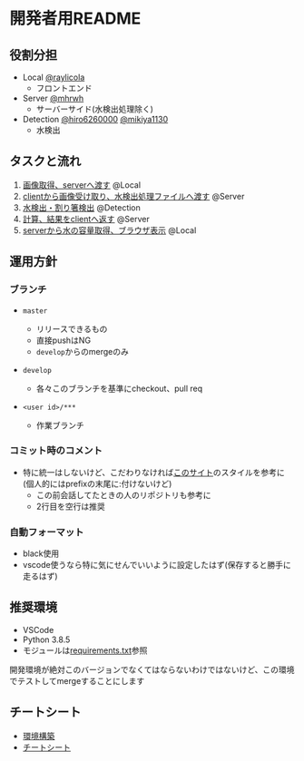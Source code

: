 # 開発者用README

## 役割分担

- Local [@raylicola](https://github.com/raylicola)
    - フロントエンド
- Server [@mhrwh](https://github.com/mhrwh)
    - サーバーサイド(水検出処理除く)
- Detection [@hiro6260000](https://github.com/hiro6260000) [@mikiya1130](https://github.com/mikiya1130)
    - 水検出

## タスクと流れ

1. [画像取得、serverへ渡す](post.md) @Local
1. [clientから画像受け取り、水検出処理ファイルへ渡す](controller.md) @Server
1. [水検出・割り箸検出](detect.md) @Detection
1. [計算、結果をclientへ返す](calc.md) @Server
1. [serverから水の容量取得、ブラウザ表示](print.md) @Local

## 運用方針

### ブランチ

- `master`
    - リリースできるもの
    - 直接pushはNG
    - `develop`からのmergeのみ
- `develop`
    - 各々このブランチを基準にcheckout、pull req

- `<user id>/***`
    - 作業ブランチ

### コミット時のコメント

- 特に統一はしないけど、こだわりなければ[このサイト](https://www.tam-tam.co.jp/tipsnote/program/post16686.html)のスタイルを参考に(個人的にはprefixの末尾に:付けないけど)
    - この前会話してたときの人のリポジトリも参考に
    - 2行目を空行は推奨

### 自動フォーマット

- black使用
- vscode使うなら特に気にせんでいいように設定したはず(保存すると勝手に走るはず)

## 推奨環境

- VSCode
- Python 3.8.5
- モジュールは[requirements.txt](../requirements.txt)参照

開発環境が絶対このバージョンでなくてはならないわけではないけど、この環境でテストしてmergeすることにします  

## チートシート

- [環境構築](build.md)
- [チートシート](cheatsheet.md)
